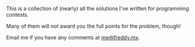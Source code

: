 This is a collection of (nearly) all the solutions I've written for programming contests.

Many of them will not award you the full points for the problem, though!

Email me if you have any comments at me@freddy.mx.
